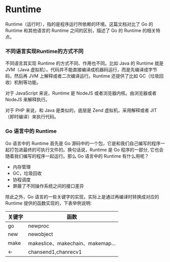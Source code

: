 # Runtime

Runtime（运行时），指的是程序运行所依赖的环境。这篇文档对比了 Go 的 Runtime 和其他语言的 Runtime 之间的区别，描述了 Go 的 Runtime 的相关特点。

### 不同语言实现Runtime的方式不同

不同语言其实现 Runtime 的方式不同、作用也不同。比如 Java 的 Runtime 就是 JVM（Java 虚拟机）。代码并不能直接编译成机器码运行，而是先编译成字节码，然后再 JVM 上解释或者二次编译运行。Runtime 还提供了比如 GC（垃圾回收）机制等功能。

对于 JavaScript 来说，Runtime 是 NodeJS 或者浏览器内核。由浏览器或者 NodeJS 来解释执行。

对于 PHP 来说，和  Java 是类似的，底层是 Zend 虚拟机，采用解释或者 JIT （即时编译）来执行代码。

### Go 语言中的 Runtime

Go 语言中的 Runtime 首先是 Go 源码中的一个包，它是和我们自己编写的程序一起打包进最终的可执行文件的。换句话说，Runtime 是 Go 程序的一部分, 它也会随着我们编写的程序一起运行。那么 Go 语言中的 Runtime 有什么用呢？

- 内存管理
- GC，垃圾回收
- 协程调度
- 屏蔽了不同操作系统之间的接口差异

除此之外，Go 语言的一些关键字的实现，实际上是通过再编译时转换成对应的 Runtime 提供的函数实现的，下表举例说明:

| 关键字  | 函数                             |
|------|--------------------------------|
| go   | newproc                        |
| new  | newobject                      |
| make | makeslice、makechain、makemap... |
| <-   | chansend1,chanrecv1            |

